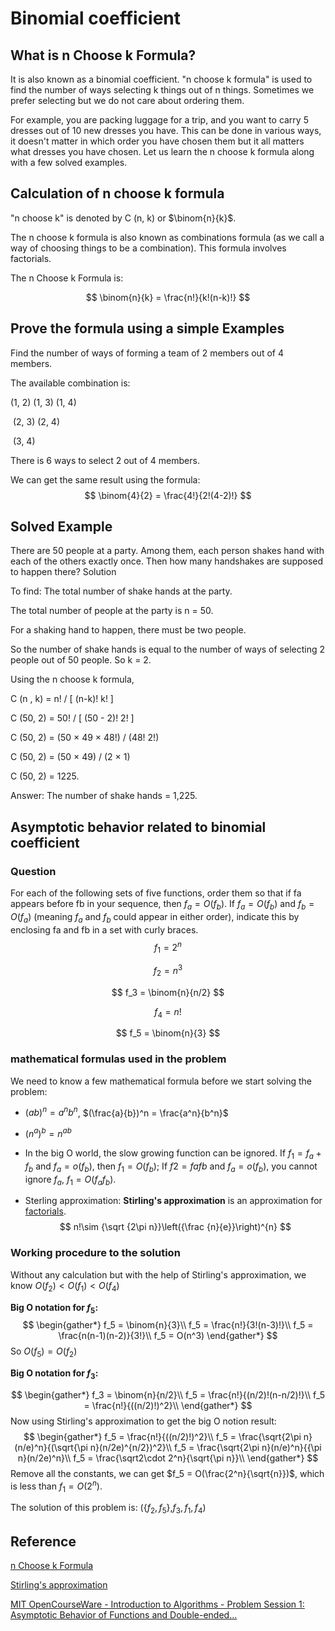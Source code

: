 # Binomial coefficient

## What is n Choose k Formula?

It is also known as a binomial coefficient. "n choose k formula" is used to find the number of ways selecting k things out of n things. Sometimes we prefer selecting but we do not care about ordering them. 

For example, you are packing luggage for a trip, and you want to carry 5 dresses out of 10 new dresses you have. This can be done in various ways, it doesn't matter in which order you have chosen them but it all matters what dresses you have chosen. Let us learn the n choose k formula along with a few solved examples.

## Calculation of n choose k formula

"n choose k" is denoted by C (n, k)  or  $\binom{n}{k}$.


The n choose k formula is also known as combinations formula (as we call a way of choosing things to be a combination). This formula involves factorials.

The n Choose k Formula is:

$$
\binom{n}{k} = \frac{n!}{k!(n-k)!}
$$

## Prove the formula using a simple Examples 

Find the number of ways of forming a team of 2 members out of 4 members.

The available combination is:

(1, 2) (1, 3) (1, 4)

​          (2, 3) (2, 4)

​                   (3, 4)

There is 6 ways to select 2 out of 4 members. 

We can get the same result using the formula:
$$
\binom{4}{2} = \frac{4!}{2!(4-2)!}
$$


## Solved Example

There are 50 people at a party. Among them, each person shakes hand with each of the others exactly once. Then how many handshakes are supposed to happen there?
Solution

To find: The total number of shake hands at the party.

The total number of people at the party is n = 50.

For a shaking hand to happen, there must be two people.

So the number of shake hands is equal to the number of ways of selecting 2 people out of 50 people. So k = 2.

Using the n choose k formula,

C (n , k) = n! / [ (n-k)! k! ]

C (50, 2) = 50! / [ (50 - 2)! 2! ]

C (50, 2) = (50 × 49 × 48!) / (48! 2!)

C (50, 2) = (50 × 49) / (2 × 1)

C (50, 2) = 1225.

Answer: The number of shake hands = 1,225.

## Asymptotic behavior related to binomial coefficient 
### Question

For each of the following sets of five functions, order them so that if fa appears before fb in your sequence, then $f_a = O(f_b)$. If $f_a = O(f_b)$ and $f_b = O(f_a)$ (meaning $f_a$ and $f_b$ could appear in either order), indicate this by enclosing fa and fb in a set with curly braces.
$$
f_1 = 2^n
$$

$$
f_2 = n^3
$$

$$
f_3 = \binom{n}{n/2}
$$

$$
f_4 = n!
$$

$$
f_5 = \binom{n}{3}
$$

### mathematical formulas used in the problem

We need to know a few mathematical formula before we start solving the problem:

* $({a}{b})^n = {a^n}{b^n}$, $(\frac{a}{b})^n = \frac{a^n}{b^n}$

* $(n^a)^b = n^{ab}$

* In the big O world, the slow growing function can be ignored. If $f_1= f_a + f_b$  and $f_a=o(f_b)$, then $f_1=O(f_b)$; If $f2= fa fb$ and $f_a=o(f_b)$, you cannot ignore $f_a$, $f_1=O(f_a f_b)$. 

* Sterling approximation: **Stirling's approximation**  is an approximation for [factorials](https://en.wikipedia.org/wiki/Factorial).
  $$
  n!\sim {\sqrt {2\pi n}}\left({\frac {n}{e}}\right)^{n}
  $$

### Working procedure to the solution

Without any calculation but with the help of Stirling's approximation, we know $O(f_2) < O(f_1) < O(f_4)$

**Big O notation for $f_5$:**
$$
\begin{gather*}
f_5 = \binom{n}{3}\\
f_5 = \frac{n!}{3!(n-3)!}\\
f_5 = \frac{n(n-1)(n-2)}{3!}\\
f_5 = O(n^3)
\end{gather*}
$$
So $O(f_5)=O(f_2)$



**Big O notation for $f_3$:**


$$
\begin{gather*}
f_3 = \binom{n}{n/2}\\
f_5 = \frac{n!}{(n/2)!(n-n/2)!}\\
f_5 = \frac{n!}{((n/2)!)^2}\\
\end{gather*}
$$
Now using Stirling's approximation to get the big O notion result:
$$
\begin{gather*}
f_5 = \frac{n!}{((n/2)!)^2}\\
f_5 = \frac{\sqrt{2\pi n}(n/e)^n}{(\sqrt{\pi n}(n/2e)^{n/2})^2}\\
f_5 = \frac{\sqrt{2\pi n}(n/e)^n}{{\pi n}(n/2e)^n}\\
f_5 = \frac{\sqrt2\cdot 2^n}{\sqrt{\pi n}}\\
\end{gather*}
$$
Remove all the constants, we can get $f_5 = O(\frac{2^n}{\sqrt{n}})$, which is less than $f_1 = O(2^n)$.

The solution of this problem is: ({$f_2, f_5$},$f_3, f_1, f_4$)

## Reference

[n Choose k Formula](https://www.cuemath.com/n-choose-k-formula/)

[Stirling's approximation](https://en.wikipedia.org/wiki/Stirling%27s_approximation)

[MIT OpenCourseWare - Introduction to Algorithms - Problem Session 1: Asymptotic Behavior of Functions  and Double-ended...](https://www.youtube.com/watch?v=IPSaG9RRc-k&list=PLUl4u3cNGP63EdVPNLG3ToM6LaEUuStEY&index=3)



# 

